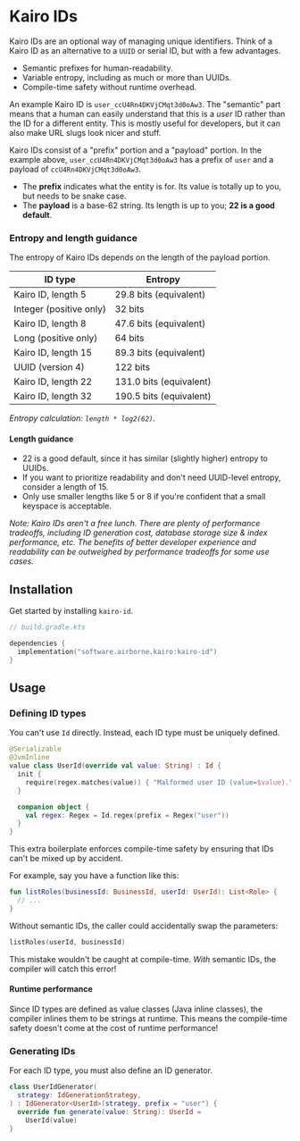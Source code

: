 # Kairo IDs

Kairo IDs are an optional way of managing unique identifiers.
Think of a Kairo ID as an alternative to a `UUID` or serial ID, but with a few advantages.

- Semantic prefixes for human-readability.
- Variable entropy, including as much or more than UUIDs.
- Compile-time safety without runtime overhead.

An example Kairo ID is `user_ccU4Rn4DKVjCMqt3d0oAw3`.
The "semantic" part means that a human can easily understand that this is a _user_ ID
rather than the ID for a different entity.
This is mostly useful for developers, but it can also make URL slugs look nicer and stuff.

Kairo IDs consist of a "prefix" portion and a "payload" portion.
In the example above, `user_ccU4Rn4DKVjCMqt3d0oAw3` has a prefix of `user`
and a payload of `ccU4Rn4DKVjCMqt3d0oAw3`.

- The **prefix** indicates what the entity is for.
  Its value is totally up to you, but needs to be snake case.
- The **payload** is a base-62 string.
  Its length is up to you; **22 is a good default**.

### Entropy and length guidance

The entropy of Kairo IDs depends on the length of the payload portion.

| ID type                 | Entropy                 |
|-------------------------|-------------------------|
| Kairo ID, length 5      | 29.8 bits (equivalent)  |
| Integer (positive only) | 32 bits                 |
| Kairo ID, length 8      | 47.6 bits (equivalent)  |
| Long (positive only)    | 64 bits                 |
| Kairo ID, length 15     | 89.3 bits (equivalent)  |
| UUID (version 4)        | 122 bits                |
| Kairo ID, length 22     | 131.0 bits (equivalent) |
| Kairo ID, length 32     | 190.5 bits (equivalent) |

_Entropy calculation: `length * log2(62)`._

#### Length guidance

- 22 is a good default, since it has similar (slightly higher) entropy to UUIDs.
- If you want to prioritize readability and don't need UUID-level entropy,
  consider a length of 15.
- Only use smaller lengths like 5 or 8 if you're confident that a small keyspace is acceptable.

_Note: Kairo IDs aren't a free lunch.
There are plenty of performance tradeoffs,
including ID generation cost, database storage size & index performance, etc.
The benefits of better developer experience and readability
can be outweighed by performance tradeoffs for some use cases._

## Installation

Get started by installing `kairo-id`.

```kotlin
// build.gradle.kts

dependencies {
  implementation("software.airborne.kairo:kairo-id")
}
```

## Usage

### Defining ID types

You can't use `Id` directly.
Instead, each ID type must be uniquely defined.

```kotlin
@Serializable
@JvmInline
value class UserId(override val value: String) : Id {
  init {
    require(regex.matches(value)) { "Malformed user ID (value=$value)." }
  }

  companion object {
    val regex: Regex = Id.regex(prefix = Regex("user"))
  }
}
```

This extra boilerplate enforces compile-time safety
by ensuring that IDs can't be mixed up by accident.

For example, say you have a function like this:

```kotlin
fun listRoles(businessId: BusinessId, userId: UserId): List<Role> {
  // ...
}
```

Without semantic IDs, the caller could accidentally swap the parameters:

```kotlin
listRoles(userId, businessId)
```

This mistake wouldn't be caught at compile-time.
_With_ semantic IDs, the compiler will catch this error!

#### Runtime performance

Since ID types are defined as value classes (Java inline classes),
the compiler inlines them to be strings at runtime.
This means the compile-time safety doesn't come at the cost of runtime performance!

### Generating IDs

For each ID type, you must also define an ID generator.

```kotlin
class UserIdGenerator(
  strategy: IdGenerationStrategy,
) : IdGenerator<UserId>(strategy, prefix = "user") {
  override fun generate(value: String): UserId =
    UserId(value)
}
```

